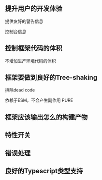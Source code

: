 ## 提升用户的开发体验

提供友好的警告信息

控制台信息

## 控制框架代码的体积

不增加生产环境代码的体积

## 框架要做到良好的Tree-shaking

排除dead code

依赖于ESM，不会产生副作用 PURE

## 框架应该输出怎么的构建产物

## 特性开关

## 错误处理

## 良好的Typescript类型支持

